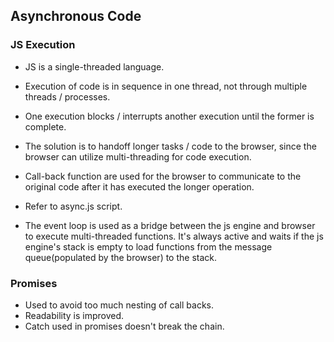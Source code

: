 ## Asynchronous Code

### JS Execution

- JS is a single-threaded language.
- Execution of code is in sequence in one thread, not through multiple threads / processes.
- One execution blocks / interrupts another execution until the former is complete.

- The solution is to handoff longer tasks / code to the browser, since the browser can utilize multi-threading for code execution.
- Call-back function are used for the browser to communicate to the original code after it has executed the longer operation.
- Refer to async.js script.

- The event loop is used as a bridge between the js engine and browser to execute multi-threaded functions. It's always active and waits if the js engine's stack is empty to load functions from the message queue(populated by the browser) to the stack.

### Promises

- Used to avoid too much nesting of call backs.
- Readability is improved.
- Catch used in promises doesn't break the chain.
